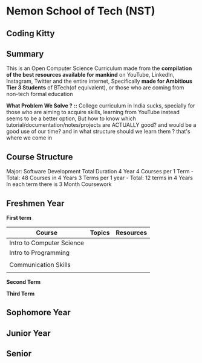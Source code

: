 # Nemon School of Tech (NST)
##  Coding Kitty

## Summary
This is an Open Computer Science Curriculum made from the **compilation of the best resources available for mankind** on YouTube, LinkedIn, Instagram, Twitter and the entire internet, Specifically **made for Ambitious Tier 3 Students** of BTech(of equivalent), or those who are coming from non-tech formal education 


**What Problem We Solve ? ::** College curriculum in India sucks, specially for those who are aiming to acquire skills, learning from YouTube instead seems to be a better option, But how to know which tutorial/documentation/notes/projects are ACTUALLY good? and would be a good use of our time? and in what structure should we learn them ? that's where we come in 




## Course Structure 
Major: Software Development 
Total Duration 4 Year
4 Courses per 1 Term - Total: 48 Courses in 4 Years
3 Terms per 1 year - Total: 12 terms in 4 Years
In each term there is 3 Month Coursework

## Freshmen Year

**First term**

| Course  | Topics  | Resources  |
|---|---|---|
| Intro to Computer Science  |   |   |
| Intro to Programming   |   |   |
|   |   |   |
| Communication Skills
  |   |   |

**Second Term**

**Third Term**

## Sophomore Year

## Junior Year


## Senior

